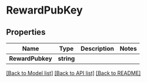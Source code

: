 # RewardPubKey

## Properties

Name | Type | Description | Notes
------------ | ------------- | ------------- | -------------
**RewardPubkey** | **string** |  | 

[[Back to Model list]](../README.md#documentation-for-models) [[Back to API list]](../README.md#documentation-for-api-endpoints) [[Back to README]](../README.md)


